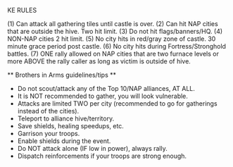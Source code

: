 KE RULES 

(1) Can attack all gathering tiles until castle is over. 
(2) Can hit NAP cities that are outside the hive. Two hit limit. 
(3) Do not hit flags/banners/HQ. 
(4) NON-NAP cities 2 hit limit.
(5) No city hits in red/gray zone of castle. 30 minute grace period post castle. 
(6) No city hits during Fortress/Stronghold battles. 
(7) ONE rally allowed on NAP cities that are two furnace levels or more ABOVE the rally caller as long as victim is outside of hive.

** Brothers in Arms guidelines/tips **
- Do not scout/attack any of the Top 10/NAP alliances, AT ALL.
- It is NOT recommended to gather, you will look vulnerable. 
- Attacks are limited TWO per city (recommended to go for gatherings instead of the cities).
- Teleport to alliance hive/territory. 
- Save shields, healing speedups, etc.
- Garrison your troops.
- Enable shields during the event.
- Do NOT attack alone (IF low in power), always rally.
- Dispatch reinforcements if your troops are strong enough.
